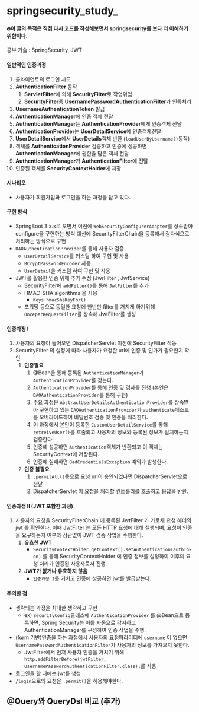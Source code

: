 
# springsecurity_study_
#### 🔥이 글의 목적은 직접 다시 코드를 작성해보면서 springsecurity를 보다 더 이해하기 위함이다.

공부 기술 : SpringSecurity, JWT

#### 일반적인 인증과정

1. 클라이언트의 로그인 시도
2. **AuthenticationFilter** 동작
   1. **ServletFilter**에 의해 **SecurityFilter**로 작업위임
   2. **SecurityFilter**중 **UsernamePasswordAuthenticationFilter**가 인증처리
3. **UsernameAuthenticationToken** 발급
4. **AuthenticationManager**에 인증 객체 전달
5. **AuthenticationManager**는 **AuthenticationProvider**에게 인증객체 전달
6. **AuthenticationProvider**는 **UserDetailService**에 인증객체전달
7. **UserDetailService**에서 **UserDetails**객체 반환 (```loadUserByUsername()```동작)
8. 객체를 **AuthenticationProvider** 검증하고 인증에 성공하면 **AuthenticationManager**에 권한을 담은 객체 전달
9. **AuthenticationManager**가 **AuthenticationFilter**에 전달
10. 인증된 객체를 **SecurityContextHolder**에 저장

#### 시나리오
* 사용자가 회원가입과 로그인을 하는 과정을 담고 있다.

#### 구현 방식 
* SpringBoot 3.x.x로 오면서 이전에 ```WebSecurityConfigurerAdapter```를 상속받아 configure을 구현하는 방식 대신에 SecurityFilterChain을 등록해서 람다식으로 처리하는 방식으로 구현
* ```DAOAuthenticationProvider```를 통해 사용자 검증
  * ```UserDetailService```를 커스텀 하여 구현 및 사용
  * ```BCryptPasswordEncoder``` 사용
  * ```UserDetail```을 커스텀 하여 구현 및 사용
* JWT를 활용한 인증 위해 추가 수정 (JwrFilter , JwtService)
  * SecurityFilter에 ```addFilter()```를 통해 ```JwtFilter```를 추가
  * HMAC-SHA algorithms 을 사용 
    * ```Keys.hmacShaKeyFor()```
  * 포워딩 등으로 동일한 요청에 한번만 filter를 거치게 하기위해 ```OnceperRequestFilter```를 상속해 JwtFilter를 생성
    
#### 인증과정 I
1. 사용자의 요청이 들어오면 DispatcherServlet 이전에 SecurityFilter 작동
2. SecurityFilter 의 설정에 따라 사용자가 요청한 url에 인증 및 인가가 필요한지 확인
   1. **인증필요**
      1. @Bean을 통해 등록된 ```AuthenticationManager```가 ```AuthenticationProvider```를 찾는다.
      2. ```AuthenticationProvider```를 통해 인증 및 검사를 진행 (본인은 ```DAOAuthenticationProvider```를 통해 구현)
      3. 주요 과정은 ```AbstractUserDetailsAuthenticationProvider```를 상속받아 구현하고 있는 ```DAOAuthenticationProvider```가 ```authenticate```메소드를 오버라이드하여 비밀번호 검증 및 인증을 처리한다. 
      4. 이 과정에서 본인이 등록한 ```CustomUserDetailService```를 통해 ```retreiveUser()```를 호출되고 사용자의 정보와 등록된 정보가 일치하는지 검증한다.
      5. 인증에 성공하면 ```Authentication```객체가 반환되고 이 객체는 SecurityContext에 저장된다. 
      6. 인증에 실패하면 ```BadCredentialsException``` 예외가 발생한다.
   2. **인증 불필요**
      1. ```.permitAll()```등으로 요청 url이 승인되었다면 DispatcherServlet으로 전달
      2. DispatcherServlet 이 요청을 처리할 컨트롤러를 호출하고 응답을 반환.

#### 인증과정 II (JWT 포함한 과정)
1. 사용자의 요청을 SecurityFilterChain 에 등록된 JwtFilter 가 가로채 요청 헤더의 jwt 를 확인한다. 이때 JwtFilter 는 모든 HTTP 요청에 대해 실행되며, 요청이 인증을 요구하는지 여부와 상관없이 JWT 검증 작업을 수행한다.
   1. **유효한 JWT** 
      * ```SecurityContextHolder.getContext().setAuthentication(authToken)``` 를 통해 SecurityContextHolder 에 인증 정보를 설정하여 이후의 요청 처리가 인증된 사용자로서 진행.
   2. **JWT가 없거나 유효하지 않음**
      * ```인증과정 I```를 거치고 인증에 성공하면 jwt를 발급받는다.  
      
#### 주의한 점
* 생략되는 과정을 최대한 생각하고 구현 
  * ex) ```SecurityConfig```클래스에 ```AuthenticationProvider``` 를 @Bean으로 등록하면, Spring Security는 이를 자동으로 감지하고 AuthenticationManager를 구성하여 인증 작업을 수행.
* (form 기반)인증을 하는 과정에서 사용자의 요청파라미터에 ```username``` 이 없으면 ```UsernamePasswordAuthenticationFilter```가 사용자의 정보를 가져오지 못한다. 
  * JwtFilter에서 먼저 사용자 인증을 거치기 위해 ```http.addFilterBefore(jwtFilter, UsernamePasswordAuthenticationFilter.class);```를 사용
* 로그인을 할 때에는 jwt를 생성 
* ```/login```으로의 요청은 ```.permit()```을 허용해야한다.

## @Query와 QueryDsl 비교 (추가)

